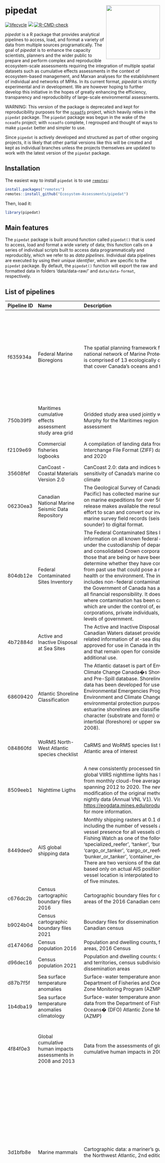 
<!-- README.md is generated from README.Rmd. Please edit that file -->

# pipedat <a href='https://github.com/Ecosystem-Assessments/pipedat'><img src='man/figures/logo.png' align="right" height="175" /></a>

<!-- badges: start -->
<!-- [![Check package](https://github.com/inSileco/graphicsutils/actions/workflows/check-moreorless-standard.yaml/badge.svg)](https://github.com/inSileco/graphicsutils/actions/workflows/check-moreorless-standard.yaml) -->
<!-- [![codecov](https://codecov.io/gh/inSileco/graphicsutils/branch/master/graph/badge.svg)](https://codecov.io/gh/inSileco/graphicsutils) -->

[![lifecycle](https://img.shields.io/badge/lifecycle-experimental-orange.svg)](https://www.tidyverse.org/lifecycle/#preliminary)
![](https://img.shields.io/badge/status-preliminary-blue.svg)
[![R-CMD-check](https://github.com/Ecosystem-Assessments/pipedat/actions/workflows/R-CMD-check.yaml/badge.svg)](https://github.com/Ecosystem-Assessments/pipedat/actions/workflows/R-CMD-check.yaml)
<!-- badges: end -->

*pipedat* is a R package that provides analytical pipelines to access,
load, and format a variety of data from multiple sources
programatically. The goal of *pipedat* is to enhance the capacity
scientists, planners and the wider public to prepare and perform complex
and reproducible ecosystem-scale assessments requiring the integration
of multiple spatial datasets such as cumulative effects assessments in
the context of ecosystem-based management, and Marxan analyses for the
establishment of individual and networks of MPAs. In its current format,
*pipedat* is strictly experimental and in development. We are however
hoping to further develop this initiative in the hopes of greatly
enhancing the efficiency, transparency and reproducibility of
large-scale environmental assessments.

WARNING: This version of the package is deprecated and kept for
reproducibility purposes for the [`nceadfo`]() project, which heavily
relies in the `pipedat` package. The `pipedat` package was begun in the
wake of the `nceadfo` project; with `nceadfo` complete, I regrouped and
thought of ways to make `pipedat` better and simpler to use.

Since `pipedat` is actively developed and structured as part of other
ongoing projects, it is likely that other partial versions like this
will be created and kept as individual branches unless the projects
themselves are updated to work with the latest version of the `pipedat`
package.

## Installation

The easiest way to install `pipedat` is to use
[`remotes`](https://cran.r-project.org/package=remotes):

``` r
install.packages("remotes")
remotes::install_github("Ecosystem-Assessments/pipedat")
```

Then, load it:

``` r
library(pipedat)
```

## Main features

The `pipedat` package is built around function called `pipedat()` that
is used to access, load and format a wide variety of data; this function
calls on a series of individual scripts built to access data
programmatically and reproducibly, which we refer to as *data
pipelines*. Individual data pipelines are executed by using their
*unique identifier*, which are specific to the `pipedat` package. By
default, the `pipedat()` function will export the raw and formatted data
in folders ‘data/data-raw/’ and `data/data-format`, respectively.

## List of pipelines

| Pipeline ID | Name                                                                                                                              | Description                                                                                                                                                                                                                                                                                                                                                                                                                                                                                                                                                                                                                                                                                                                        | Source                                                                                                                                                                                                              |
|:------------|:----------------------------------------------------------------------------------------------------------------------------------|:-----------------------------------------------------------------------------------------------------------------------------------------------------------------------------------------------------------------------------------------------------------------------------------------------------------------------------------------------------------------------------------------------------------------------------------------------------------------------------------------------------------------------------------------------------------------------------------------------------------------------------------------------------------------------------------------------------------------------------------|:--------------------------------------------------------------------------------------------------------------------------------------------------------------------------------------------------------------------|
| f635934a    | Federal Marine Bioregions                                                                                                         | The spatial planning framework for Canada’s national network of Marine Protected Areas (MPAs) is comprised of 13 ecologically defined bioregions that cover Canada’s oceans and the Great Lakes.                                                                                                                                                                                                                                                                                                                                                                                                                                                                                                                                   | Fisheries and Oceans Canada (2009); Fisheries and Oceans Canada (2010); Government of Canada (2011); Fisheries and Oceans Canada (2021a)                                                                            |
| 750b39f9    | Maritimes cumulative effects assessment study area grid                                                                           | Gridded study area used jointly with N. Kelly and G. Murphy for the Maritimes region cumulative effects assessment                                                                                                                                                                                                                                                                                                                                                                                                                                                                                                                                                                                                                 | Kelly and Murphy (2021)                                                                                                                                                                                             |
| f2109e69    | Commercial fisheries logbooks                                                                                                     | A compilation of landing data from Zonal Interchange File Format (ZIFF) data between 2000 and 2020                                                                                                                                                                                                                                                                                                                                                                                                                                                                                                                                                                                                                                 | Fisheries and Oceans Canada (2021b)                                                                                                                                                                                 |
| 35608fef    | CanCoast - Coastal Materials Version 2.0                                                                                          | CanCoast 2.0: data and indices to describe the sensitivity of Canada’s marine coasts to changing climate                                                                                                                                                                                                                                                                                                                                                                                                                                                                                                                                                                                                                           | Manson Couture et al. (2019)                                                                                                                                                                                        |
| 06230ea3    | Canadian National Marine Seismic Data Repository                                                                                  | The Geological Survey of Canada (Atlantic and Pacific) has collected marine survey field records on marine expeditions for over 50 years. This release makes available the results of an ongoing effort to scan and convert our inventory of analog marine survey field records (seismic, sidescan and sounder) to digital format.                                                                                                                                                                                                                                                                                                                                                                                                 | Geological Survey of Canada (2021)                                                                                                                                                                                  |
| 804db12e    | Federal Contaminated Sites Inventory                                                                                              | The Federal Contaminated Sites Inventory includes information on all known federal contaminated sites under the custodianship of departments, agencies and consolidated Crown corporations as well as those that are being or have been investigated to determine whether they have contamination arising from past use that could pose a risk to human health or the environment. The inventory also includes non-federal contaminated sites for which the Government of Canada has accepted some or all financial responsibility. It does not include sites where contamination has been caused by, and which are under the control of, enterprise Crown corporations, private individuals, firms or other levels of government. | Treasury Board of Canada Secretariat (2021)                                                                                                                                                                         |
| 4b72884d    | Active and Inactive Disposal at Sea Sites                                                                                         | The Active and Inactive Disposal at Sea Sites in Canadian Waters dataset provides spatial and related information of at-sea disposal sites approved for use in Canada in the last ten years and that remain open for consideration for additional use.                                                                                                                                                                                                                                                                                                                                                                                                                                                                             | Environment and Climate Change Canada (2021)                                                                                                                                                                        |
| 68609420    | Atlantic Shoreline Classification                                                                                                 | The Atlantic dataset is part of Environment and Climate Change Canada�s Shoreline Classification and Pre-Spill database. Shoreline classification data has been developed for use by the Environmental Emergencies Program of Environment and Climate Change Canada for environmental protection purposes. Marine and estuarine shorelines are classified according to the character (substrate and form) of the upper intertidal (foreshore) or upper swash zone (Sergy, 2008).                                                                                                                                                                                                                                                   | Sergy (2008)                                                                                                                                                                                                        |
| 084860fd    | WoRMS North-West Atlantic species checklist                                                                                       | CaRMS and WoRMS species list for the North-West Atlantic area of interest                                                                                                                                                                                                                                                                                                                                                                                                                                                                                                                                                                                                                                                          | Nozères and Kennedy (2021); Horton Kroh et al. (2021)                                                                                                                                                               |
| 8509eeb1    | Nighttime Ligths                                                                                                                  | A new consistently processed time series of annual global VIIRS nighttime lights has been produced from monthly cloud-free average radiance grids spanning 2012 to 2020. The new methodology is a modification of the original method based on nightly data (Annual VNL V1). Visite <https://eogdata.mines.edu/products/vnl/#annual_v2> for more information.                                                                                                                                                                                                                                                                                                                                                                      | Elvidge Zhizhin et al. (2021)                                                                                                                                                                                       |
| 8449dee0    | AIS global shipping data                                                                                                          | Monthly shipping rasters at 0.1 degree resolution including the number of vessels and total hours of vessel presence for all vessels classified by Global Fishing Watch as one of the following: ‘cargo’, ‘specialized\_reefer’, ‘tanker’, ‘bunker’, ‘cargo\_or\_tanker’, ‘cargo\_or\_reefer’, ‘bunker\_or\_tanker’, ‘container\_reefer’, ‘passenger’. There are two versions of the data available, one based only on actual AIS positions and one where vessel location is interpolated to a regular interval of five minutes.                                                                                                                                                                                                   | Watch (2022)                                                                                                                                                                                                        |
| c676dc2b    | Census cartographic boundary files 2016                                                                                           | Cartographic boundary files for dissemination areas of the 2016 Canadian census                                                                                                                                                                                                                                                                                                                                                                                                                                                                                                                                                                                                                                                    | Canada (2016a); Canada (2017)                                                                                                                                                                                       |
| b9024b04    | Census cartographic boundary files 2021                                                                                           | Boundary files for dissemination areas of the 2021 Canadian census                                                                                                                                                                                                                                                                                                                                                                                                                                                                                                                                                                                                                                                                 | Canada (2022c); Canada (2022d)                                                                                                                                                                                      |
| d147406d    | Census population 2016                                                                                                            | Population and dwelling counts, for dissemination areas, 2016 Census                                                                                                                                                                                                                                                                                                                                                                                                                                                                                                                                                                                                                                                               | Canada (2016b)                                                                                                                                                                                                      |
| d96dec16    | Census population 2021                                                                                                            | Population and dwelling counts: Canada, provinces and territories, census subdivisions and dissemination areas                                                                                                                                                                                                                                                                                                                                                                                                                                                                                                                                                                                                                     | Canada (2022e)                                                                                                                                                                                                      |
| d87b7f5f    | Sea surface temperature anomalies                                                                                                 | Surface-water temperature anomalies from the Department of Fisheries and Oceans (DFO) Atlantic Zone Monitoring Program (AZMP)                                                                                                                                                                                                                                                                                                                                                                                                                                                                                                                                                                                                      | Galbraith Chassé et al. (2018)                                                                                                                                                                                      |
| 1b4dba19    | Sea surface temperature anomalies climatology                                                                                     | Surface-water temperature anomalies climatology data from the Department of Fisheries and Oceans� (DFO) Atlantic Zone Monitoring Program (AZMP)                                                                                                                                                                                                                                                                                                                                                                                                                                                                                                                                                                                    | Galbraith Chassé et al. (2018)                                                                                                                                                                                      |
| 4f84f0e3    | Global cumulative human impacts assessments in 2008 and 2013                                                                      | Data from the assessments of global marine cumulative human impacts in 2008 and 2013                                                                                                                                                                                                                                                                                                                                                                                                                                                                                                                                                                                                                                               | Halpern Walbridge et al. (2008); Halpern Frazier et al. (2015a); Halpern Frazier et al. (2015b)                                                                                                                     |
| 3d1bfb8e    | Marine mammals                                                                                                                    | Cartographic data: a mariner’s guide to whales in the Northwest Atlantic, 2nd edition                                                                                                                                                                                                                                                                                                                                                                                                                                                                                                                                                                                                                                              | Le WWF-Canada et le Réseau d’observation de mammifères marins (2021a); Le WWF-Canada et le Réseau d’observation de mammifères marins (2021b); Le WWF-Canada et le Réseau d’observation de mammifères marins (2021c) |
| 71944efd    | Monthly temperature climatology                                                                                                   | Monthly mean temperature from Bedford Institute of Oceanography North Atlantic Model (BNAM) results averaged over 1990 to 2015 period                                                                                                                                                                                                                                                                                                                                                                                                                                                                                                                                                                                              | Wang Lu et al. (2018a); Wang Lu et al. (2018b)                                                                                                                                                                      |
| 0d61380a    | Monthly salinity climatology                                                                                                      | Monthly mean salinity from Bedford Institute of Oceanography North Atlantic Model (BNAM) results averaged over 1990 to 2015 period                                                                                                                                                                                                                                                                                                                                                                                                                                                                                                                                                                                                 | Wang Lu et al. (2018a); Wang Lu et al. (2018c)                                                                                                                                                                      |
| 906f1155    | Monthly currents climatology                                                                                                      | Monthly mean salinity from Bedford Institute of Oceanography North Atlantic Model (BNAM) results averaged over 1990 to 2015 period                                                                                                                                                                                                                                                                                                                                                                                                                                                                                                                                                                                                 | Wang Lu et al. (2018a); Wang Lu et al. (2018d)                                                                                                                                                                      |
| e775900b    | The GEBCO\_2021 Grid                                                                                                              | The GEBCO\_2021 Grid was published in July 2021 and is a global terrain model for ocean and land, providing elevation data, in meters, on a 15 arc-second interval grid                                                                                                                                                                                                                                                                                                                                                                                                                                                                                                                                                            | Group (2021)                                                                                                                                                                                                        |
| 7c8c4da1    | Invasive species distribution models                                                                                              | Species distribution models and occurrence data for marine invasive species hotspot identification                                                                                                                                                                                                                                                                                                                                                                                                                                                                                                                                                                                                                                 | Lyons Lowen et al. (2020a); Lyons Lowen et al. (2020b)                                                                                                                                                              |
| 2aafec74    | DFO Research Vessel Survey 4VSW                                                                                                   | The Fisheries and Oceans Canada (DFO) ecosystem surveys consist of research vessel survey data collected to monitor the distribution and abundance of fish and invertebrates throughout the Scotian Shelf, Bay of Fundy and Georges Bank. The 4VSW survey is focused on the eastern half of the Scotian Shelf, and occurs primarily in March, but sets in both February, and April are also present in the data                                                                                                                                                                                                                                                                                                                    | Fisheries and Oceans Canada (2020a)                                                                                                                                                                                 |
| 90e90110    | DFO Research Vessel Survey Fall                                                                                                   | The Fisheries and Oceans Canada (DFO) ecosystem surveys consist of research vessel survey data collected to monitor the distribution and abundance of fish and invertebrates throughout the Scotian Shelf, Bay of Fundy and Georges Bank. The fall survey occurs primarily in October and November, but sets from September and December are also present in the data                                                                                                                                                                                                                                                                                                                                                              | Fisheries and Oceans Canada (2020b)                                                                                                                                                                                 |
| 21f8a758    | DFO Research Vessel Survey Spring                                                                                                 | The Fisheries and Oceans Canada (DFO) ecosystem surveys consist of research vessel survey data collected to monitor the distribution and abundance of fish and invertebrates throughout the Scotian Shelf, Bay of Fundy and Georges Bank. The Spring survey occurs in January, February, March and April, and focus on Georges Bank                                                                                                                                                                                                                                                                                                                                                                                                | Fisheries and Oceans Canada (2020c)                                                                                                                                                                                 |
| 3348d162    | DFO Research Vessel Survey Summer                                                                                                 | The Fisheries and Oceans Canada (DFO) ecosystem surveys consist of research vessel survey data collected to monitor the distribution and abundance of fish and invertebrates throughout the Scotian Shelf, Bay of Fundy and Georges Bank. The Summer survey occurs in June, July and August and these focus on the Scotian Shelf and Bay of Fundy (i.e. 4VWX 5Yb, expanding recently to include the Laurentian Channel and Georges Bank (5Zc)                                                                                                                                                                                                                                                                                      | Fisheries and Oceans Canada (2020d)                                                                                                                                                                                 |
| 04528545    | DFO Species at risk range                                                                                                         | Fisheries and Oceans Canada Species at Risk Distribution (Range) for species listed as Endangered, Threatened or Special Concern under the Species at Risk Act (SARA)                                                                                                                                                                                                                                                                                                                                                                                                                                                                                                                                                              | Fisheries and Oceans Canada (2022a)                                                                                                                                                                                 |
| fc2caef8    | Critical Habitat of Species at Risk                                                                                               | Fisheries and Oceans Canada Species at Risk critical habitat for species listed as Endangered, Threatened or Special Concern under the Species at Risk Act (SARA)                                                                                                                                                                                                                                                                                                                                                                                                                                                                                                                                                                  | Fisheries and Oceans Canada (2022b)                                                                                                                                                                                 |
| 70efb2b0    | Native Land Digital                                                                                                               | Native Land is an app to help map Indigenous territories, treaties, and languages. The map provided does not represent or intend to represent official or legal boundaries of any Indigenous nations. To learn about definitive boundaries, contact the nations in question. Also, the map is not perfect – it is a work in progress with tons of contributions from the community. Please send fixes to <info@native-land.ca> if you find errors.                                                                                                                                                                                                                                                                                 | Digital (2022)                                                                                                                                                                                                      |
| ce594316    | First Nations Location                                                                                                            | The First Nations geographic location dataset contains the geographic location of First Nations (groups and subgroups) in Canada as points as well as basic attributes data.                                                                                                                                                                                                                                                                                                                                                                                                                                                                                                                                                       | Canada (2022a)                                                                                                                                                                                                      |
| 621e9a76    | Inuit Communities Location                                                                                                        | The Inuit Communities geographic location dataset contains the geographic location of Inuit Communities in Canada as points, as well as data attributes specific to each community.                                                                                                                                                                                                                                                                                                                                                                                                                                                                                                                                                | Crown-Indigenous Relations and Northern Affairs Canada (2020)                                                                                                                                                       |
| e2349037    | Terrestrial human footprint                                                                                                       | Change in terrestrial human footprint drives continued loss of intact ecosystems                                                                                                                                                                                                                                                                                                                                                                                                                                                                                                                                                                                                                                                   | Venter Sanderson et al. (2016a); Venter Sanderson et al. (2016b); Williams Venter et al. (2020a); Williams Venter et al. (2020b)                                                                                    |
| 103a233e    | Terrestrial human footprint                                                                                                       | Data from: Global terrestrial Human Footprint maps for 1993 and 2009                                                                                                                                                                                                                                                                                                                                                                                                                                                                                                                                                                                                                                                               | Venter Sanderson et al. (2016a); Venter Sanderson et al. (2016b)                                                                                                                                                    |
| 786f7481    | Aboriginal Lands of Canada Legislative Boundaries                                                                                 | The Aboriginal Lands of Canada Legislative Boundaries web service includes legislative boundaries of Indian Reserves, Land Claim Settlement Lands (lands created under Comprehensive Land Claims Process that do not or will not have Indian Reserve status under the Indian Act) and Indian Lands.                                                                                                                                                                                                                                                                                                                                                                                                                                | Canada (2022b)                                                                                                                                                                                                      |
| 7a44eaf0    | Tribal Councils Location                                                                                                          | The tribal council geographic location dataset contains the geographic location of all tribal councils in Canada as points as well as basic attributes data. Each tribal council point represents its address as it is registered in Indigenous and Northern Affairs Canada (INAC) Indian Government Support System (IGSS).                                                                                                                                                                                                                                                                                                                                                                                                        | Crown-Indigenous Relations and Northern Affairs Canada (2019a)                                                                                                                                                      |
| 3fa4aeb6    | Inuit Regions (Inuit Nunangat)                                                                                                    | The Inuit Regions, also known as the Inuit Nunangat, dataset contains the geographical boundaries of the 4 Inuit Regions in Canada: Inuvialuit, Nunavut, Nunavik and Nunatsiavut.                                                                                                                                                                                                                                                                                                                                                                                                                                                                                                                                                  | Crown-Indigenous Relations and Northern Affairs Canada (2019b)                                                                                                                                                      |
| fdd796d7    | Summer Groundfish Interpolated Results Scotian Shelf                                                                              | Temperature data from the summer groundfish survey of Fisheries and Oceans Canada on the Scotian Shelf                                                                                                                                                                                                                                                                                                                                                                                                                                                                                                                                                                                                                             | Fisheries and Oceans Canada (2022b)                                                                                                                                                                                 |
| e328da3a    | Community Well-Being Index                                                                                                        | The Community Well-Being (CWB) Index is a method of assessing socio-economic well-being in Canadian communities. Various indicators of socio-economic well-being, including education, labour force activity, income and housing, are derived from Statistics Canada’s Census of Population and combined to give each community a well-being ‘score’. These scores are used to compare well-being across First Nations and Inuit communities with well-being in other Canadian communities.                                                                                                                                                                                                                                        | Crown-Indigenous Relations and Northern Affairs Canada (2022)                                                                                                                                                       |
| b39ddb9f    | River discharge in the St. Lawrence                                                                                               | Monthly water discharge for the 78 main rivers in the Estuary and Gulf of St. Lawrence between 1948 and 2021                                                                                                                                                                                                                                                                                                                                                                                                                                                                                                                                                                                                                       | Chassé (2022)                                                                                                                                                                                                       |
| 091d10ec    | Mercury concentrations in the Canadian Arctic marine ecosystem                                                                    | This dataset contains 2005 concentrations of total mercury (THg), gaseous elemental mercury (GEM), methylated mercury, dimethyl mercury (DMHg) in the water column of the Canadian Arctic.                                                                                                                                                                                                                                                                                                                                                                                                                                                                                                                                         | Kirk (2018); Kirk St. Louis et al. (2008)                                                                                                                                                                           |
| 0bf96a89    | Perfluoroalkyl substances (PFAS) in the Canadian Arctic marine ecosystem                                                          | This dataset contains concentrations of perfluoroalkyl substances (PFAS) in seawater sampled in various locations in the Arctic ranging from 2005-2008.                                                                                                                                                                                                                                                                                                                                                                                                                                                                                                                                                                            | De Silva and Kirk (2018); Benskin Muir et al. (2012)                                                                                                                                                                |
| caa1fb75    | Concentrations of organophosphate esters (OPEs) and polybrominated diphenyl ethers (PBDEs) in the North Atlantic Ocean            | This dataset contains the ambient dissolved concentrations of organophosphate esters (OPEs) and polybrominated diphenyl ethers (PBDEs) in North Atlantic Ocean (Greenland Sea) as well as a summary of the passive polyethylene samplers (PEs) deployed.                                                                                                                                                                                                                                                                                                                                                                                                                                                                           | De Silva (2018); McDonough De Silva et al. (2018)                                                                                                                                                                   |
| d770f210    | Carte écoforestière originale et résultats d’inventaire                                                                           | La carte écoforestière originale et résultats d’inventaire constituent un regroupement de données écoforestières comprenant la carte écoforestière originale et de nombreuses autres tables fournissant de l’information se rattachant directement aux peuplements forestiers. L’information contenue dans ce jeu de données correspond au portrait de la forêt jusqu’à l’année de la photographie aérienne                                                                                                                                                                                                                                                                                                                        | Ministère de la Forêt de la Faune et des Parcs (2022)                                                                                                                                                               |
| b5433840    | Geolocated placenames in Canada                                                                                                   | The collection of geolocated placenames in Canada represents a consistent and comprehensive distribution of named places across Canada. Named places include large and small cities, villages, First Nations Communities, Small Hamlets etc.                                                                                                                                                                                                                                                                                                                                                                                                                                                                                       | Innovation (2020)                                                                                                                                                                                                   |
| 9d64101c    | Sea surface temperature anomalies                                                                                                 | Surface-water temperature anomalies from the Department of Fisheries and Oceans (DFO) Atlantic Zone Monitoring Program (AZMP) between 2000 and 2022                                                                                                                                                                                                                                                                                                                                                                                                                                                                                                                                                                                | Galbraith Chassé et al. (2021)                                                                                                                                                                                      |
| 004b3c51    | Canadian Exclusive Economic Zone                                                                                                  | Canadian Exclusive Economic Zone                                                                                                                                                                                                                                                                                                                                                                                                                                                                                                                                                                                                                                                                                                   | Institute (2019)                                                                                                                                                                                                    |
| a56e753b    | Timeline of COVID-19 in Canada                                                                                                    | The Timeline of COVID-19 in Canada (CovidTimelineCanada) is intended to be the definitive source for data regarding the COVID-19 pandemic in Canada. In addition to making available the ready-to-use datasets, this repository also acts as a hub for collaboration on expanding and improving the availability and quality of COVID-19 data in Canada. This repository is maintained by the COVID-19 Canada Open Data Working Group and is one component of the What Happened? COVID-19 in Canada project.                                                                                                                                                                                                                       | Berry O’Neill et al. (2021)                                                                                                                                                                                         |
| d8094d1b    | Species interations catalog                                                                                                       | Catalog of empirical binary species interactions from various sources                                                                                                                                                                                                                                                                                                                                                                                                                                                                                                                                                                                                                                                              | Beauchesne Desjardins-Proulx et al. (2016)                                                                                                                                                                          |
| 8b0bbc44    | Open Database of Healthcare Facilities                                                                                            | The Open Database of Healthcare Facilities (ODHF) contains the names, addresses and geo-coordinates of healthcare facilities across Canada. Facilities are classified by type. The current version (version 1.1) contains approximately 7,000 records compiled from open data sources, publicly available data, and data directly provided by sources for inclusion as open data.                                                                                                                                                                                                                                                                                                                                                  | Canada (2020a); Canada (2020b)                                                                                                                                                                                      |
| c71da4d7    | Health Regions: Boundaries and Correspondence with Census Geography                                                               | The health region boundaries provided in this product are based on 2016 Census geographic units. The smallest geographic unit available has been used as the building block to define health regions.                                                                                                                                                                                                                                                                                                                                                                                                                                                                                                                              | Canada (2020c)                                                                                                                                                                                                      |
| d2f44fdf    | National Pollutant Release Inventory                                                                                              | The National Pollutant Release Inventory (NPRI) is Canada’s public inventory of pollutant releases (to air, water and land), disposals and transfers for recycling. Each file contains data from 1993 to the latest reporting year. These CSV format datasets are in normalized or ‘list’ format and are optimized for pivot table analyses.                                                                                                                                                                                                                                                                                                                                                                                       | Environment and Climate Change Canada (2022)                                                                                                                                                                        |
| ee7295d7    | Proximity measures database                                                                                                       | Statistics Canada (StatCan) and Canada Mortgage and Housing Corporation (CMHC) have collaborated on the implementation of a set of proximity measures to services and amenities. CMHC funded this collaboration to generate data and analytical work in support of the National Housing Strategy.                                                                                                                                                                                                                                                                                                                                                                                                                                  | Canada (2020d); Canada (2020e)                                                                                                                                                                                      |
| 852db1a3    | Census 2021 housing suitability                                                                                                   | Housing suitability by tenure: Canada, provinces and territories, census divisions and census subdivisions                                                                                                                                                                                                                                                                                                                                                                                                                                                                                                                                                                                                                         | Canada (2022f)                                                                                                                                                                                                      |
| b48b01d6    | Census 2021 dwelling condition                                                                                                    | Dwelling condition by tenure: Canada, provinces and territories, census divisions and census subdivisions                                                                                                                                                                                                                                                                                                                                                                                                                                                                                                                                                                                                                          | Canada (2022g)                                                                                                                                                                                                      |
| f4abec86    | Census 2021 acceptable housing                                                                                                    | Acceptable housing by tenure: Canada, provinces and territories, census divisions and census subdivisions                                                                                                                                                                                                                                                                                                                                                                                                                                                                                                                                                                                                                          | Canada (2022h)                                                                                                                                                                                                      |
| 5e4be996    | Census cartographic subdivision boundary files 2021                                                                               | Boundary files for subdivision areas of the 2021 Canadian census                                                                                                                                                                                                                                                                                                                                                                                                                                                                                                                                                                                                                                                                   | Canada (2022i); Canada (2022c)                                                                                                                                                                                      |
| 929a1773    | Census water treatment                                                                                                            | Treatment of main source of water by households, Canada, provinces and census metropolitan areas (CMA)                                                                                                                                                                                                                                                                                                                                                                                                                                                                                                                                                                                                                             | Canada (2021)                                                                                                                                                                                                       |
| 000fd656    | Census cartographic subdivision boundary files 2016                                                                               | Boundary files for subdivision areas of the 2016 Canadian census                                                                                                                                                                                                                                                                                                                                                                                                                                                                                                                                                                                                                                                                   | Canada (2017); Canada (2016c)                                                                                                                                                                                       |
| 4d4292ca    | Bio-ORACLE                                                                                                                        | Bio-ORACLE is a set of GIS rasters providing geophysical, biotic and environmental data for surface and benthic marine realms.                                                                                                                                                                                                                                                                                                                                                                                                                                                                                                                                                                                                     | Bosch and Fernandez (2022); Tyberghein Verbruggen et al. (2012); Assis Tyberghein et al. (2018)                                                                                                                     |
| 57121439    | Watershed activity index                                                                                                          | TBD                                                                                                                                                                                                                                                                                                                                                                                                                                                                                                                                                                                                                                                                                                                                | Guijarro-Sabaniel and Kelly (2022)                                                                                                                                                                                  |
| 379900c1    | Sea bottom temperature anomalies                                                                                                  | Bottom-water temperature anomalies from the Department of Fisheries and Oceans (DFO) Atlantic Zone Monitoring Program (AZMP) between 2000 and 2022                                                                                                                                                                                                                                                                                                                                                                                                                                                                                                                                                                                 | Galbraith Chassé et al. (2021)                                                                                                                                                                                      |
| a8d6e8b7    | Bottom water temperature and salinity in the Estuary and Gulf of St.Lawrence                                                      | Gridded temperature and salinity of the Estuary and Gulf of St. Lawrence bottom waters including shallow waters. Data are a result of a 3D interpolation on a 1km x 1km x bottom depth grid. They mostly come from the 2 multidisciplinary surveys but all the available CTD data sampled in August and September were used.                                                                                                                                                                                                                                                                                                                                                                                                       | Fisheries and Oceans Canada (2022c)                                                                                                                                                                                 |
| de3ff303    | Deep water dissolved oxygen in the Estuary and Gulf of St.Lawrence                                                                | Deep water (&gt; 200 m) dissolved oxygen interpolated on a grid cell of 10 km x10 km in the Estuary and Gulf of St. Lawrence. Input data are from the annual August multidisciplinary survey hold in 2011 to 2020.                                                                                                                                                                                                                                                                                                                                                                                                                                                                                                                 |                                                                                                                                                                                                                     |
| d6b6f3fa    | Groundfish and shrimp annual multidisciplinary survey in the Estuary and northern Gulf of St. Lawrence (CCGS Teleost 2004 - 2021) | Fisheries and Oceans Canada (DFO) conducts an annual multidisciplinary scientific survey with a bottom trawl in the Estuary and the northern Gulf of St. Lawrence since 1978. Over the years this survey has been conducted on four vessels: the MV Gadus Atlantica (1978-1994), the MV Lady Hammond (1984-1990), the CCGS Alfred Needler (1990-2005) and the CCGS Teleost (2004-2021). It is important to note that the objectives, the methods used and the identification of the species during these surveys have improved over time in response to DFO requests and mandates. The data are therefore not directly comparable between these surveys.                                                                           | Fisheries and Oceans Canada (2022e)                                                                                                                                                                                 |
| 5b61d05c    | NAFO Division 4T groundfish research vessel trawl survey (September Survey) dataset                                               | Tow, catch, length frequency, and biological information for fish caught during the annual September research vessel trawl surveys in the southern Gulf of St. Lawrence (NAFO Division 4T). Abundance indices and spatial distribution patterns of commercial and non-commercial groundfish.                                                                                                                                                                                                                                                                                                                                                                                                                                       | Fisheries and Oceans Canada (2022f)                                                                                                                                                                                 |
| 1386850b    | Species vulnerability to environmental stressors                                                                                  | Evaluation of species-specific vulnerabilities to environmental stressors as a function of a series of traits such as body composition, body size and environment.                                                                                                                                                                                                                                                                                                                                                                                                                                                                                                                                                                 | Beauchesne (2020)                                                                                                                                                                                                   |
| 0b902b1e    | Species trophic sensitivity                                                                                                       | Evaluation of a species sensitivity based on its position in food chain, omnivory, apparent competition and exploitative competition                                                                                                                                                                                                                                                                                                                                                                                                                                                                                                                                                                                               | Beauchesne Cazelles et al. (2021)                                                                                                                                                                                   |
| 08e94a14    | Eastern Canada Seabirds at Sea (ECSAS) database                                                                                   | Boat-based and aerial-based data from the Eastern Canada Seabirds at Sea (ECSAS) database extracted on 2023-01-19 and 2022-01-17, respectively. The data was clipped to the Scotian Shelf Bioregion and for the project on evaluating the cumulative effects of global changes on food webs of the region.                                                                                                                                                                                                                                                                                                                                                                                                                         | Gjerdrum Fifield et al. (2012); Service and Environment and Climate Change Canada (2022)                                                                                                                            |
| 7a5323bb    | Catalog of trophic interactions for the Scotian Shelf from the Global Biotic Interactions (GLoBI) data portal                     | Global Biotic Interactions (GloBI) provides open access to finding species interaction data (e.g., predator-prey, pollinator-plant, pathogen-host, parasite-host) by combining existing open datasets using open source software.                                                                                                                                                                                                                                                                                                                                                                                                                                                                                                  | Poelen Simons et al. (2014); Poelen Gosnell et al. (2022)                                                                                                                                                           |

## How to contribute

External contributors are welcome to contribute data pipelines to this
package. Simply fork the [public repo]() and create your own data
pipeline. The `pipenew()` function creates a `dp_#####.R` template for
you to use to create a new data pipeline with a unique id. Create a pull
request for us to review the data pipeline for inclusion in the package.

A single pull request per pipeline should be created, and merged pull
requests should be squashed into a single commit.
